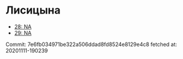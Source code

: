 # Лисицына
- [28: NA](28.md)
- [29: NA](29.md)

Commit: 7e6fb034971be322a506ddad8fd8524e8129e4c8
 fetched at: 20201111-190239
